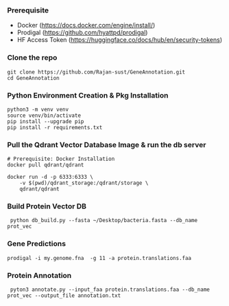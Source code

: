 ### Prerequisite
- Docker (https://docs.docker.com/engine/install/)
- Prodigal (https://github.com/hyattpd/prodigal)
- HF Access Token (https://huggingface.co/docs/hub/en/security-tokens)

### Clone the repo
```
git clone https://github.com/Rajan-sust/GeneAnnotation.git
cd GeneAnnotation
```

### Python Environment Creation & Pkg Installation
```
python3 -m venv venv
source venv/bin/activate
pip install --upgrade pip
pip install -r requirements.txt
```

### Pull the Qdrant Vector Database Image & run the db server
```
# Prerequisite: Docker Installation
docker pull qdrant/qdrant

docker run -d -p 6333:6333 \
    -v $(pwd)/qdrant_storage:/qdrant/storage \
    qdrant/qdrant
```

### Build Protein Vector DB
```
 python db_build.py --fasta ~/Desktop/bacteria.fasta --db_name prot_vec
```

### Gene Predictions
```
prodigal -i my.genome.fna  -g 11 -a protein.translations.faa
```

### Protein Annotation
```
 pyton3 annotate.py --input_faa protein.translations.faa --db_name prot_vec --output_file annotation.txt 
```


